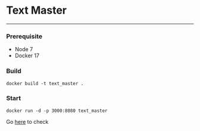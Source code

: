 # Text Master
---
### Prerequisite
- Node 7
- Docker 17

### Build

```
docker build -t text_master .
```

### Start

```
docker run -d -p 3000:8080 text_master
```

Go [here](https://localhost:8080/) to check
